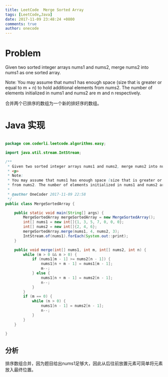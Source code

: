 ```yaml
---
title: LeetCode  Merge Sorted Array
tags: [LeetCode,Java]
date: 2017-11-09 23:48:24 +0800
comments: true
author: onecode
---
```

# Problem

Given two sorted integer arrays nums1 and nums2, merge nums2 into nums1 as one sorted array.

Note:
You may assume that nums1 has enough space (size that is greater or equal to m + n) to hold additional elements from nums2. The number of elements initialized in nums1 and nums2 are m and n respectively.

合并两个已排序的数组为一个新的排好序的数组。

<!--break-->

# Java 实现

``` java

package com.coderli.leetcode.algorithms.easy;

import java.util.stream.IntStream;

/**
 * Given two sorted integer arrays nums1 and nums2, merge nums2 into nums1 as one sorted array.
 * <p>
 * Note:
 * You may assume that nums1 has enough space (size that is greater or equal to m + n) to hold additional elements
 * from nums2. The number of elements initialized in nums1 and nums2 are m and n respectively.
 *
 * @author OneCoder 2017-11-09 22:58
 */
public class MergeSortedArray {

    public static void main(String[] args) {
        MergeSortedArray mergeSortedArray = new MergeSortedArray();
        int[] nums1 = new int[]{1, 3, 5, 7, 0, 0, 0};
        int[] nums2 = new int[]{2, 4, 6};
        mergeSortedArray.merge(nums1, 4, nums2, 3);
        IntStream.of(nums1).forEach(System.out::print);
    }

    public void merge(int[] nums1, int m, int[] nums2, int n) {
        while (m > 0 && n > 0) {
            if (nums1[m - 1] >= nums2[n - 1]) {
                nums1[n + m - 1] = nums1[m - 1];
                m--;
            } else {
                nums1[n + m - 1] = nums2[n - 1];
                n--;
            }
        }
        if (m == 0) {
            while (n > 0) {
                nums1[n - 1] = nums2[n - 1];
                n--;
            }
        }
    }

}

```

## 分析

排序数组合并，因为题目给出nums1足够大，因此从后往前放置元素可简单将元素放入最终位置。